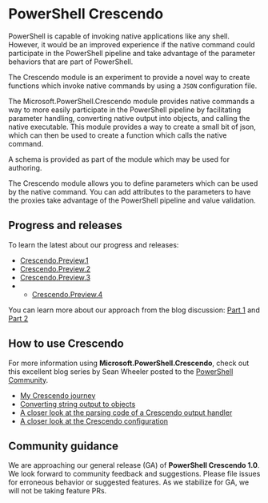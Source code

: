 # PowerShell Crescendo

PowerShell is capable of invoking native applications like any shell. However,
it would be an improved experience if the native command could participate
in the PowerShell pipeline and take advantage of the parameter behaviors
that are part of PowerShell.

The Crescendo module is an experiment to provide a novel way to create functions
which invoke native commands by using a `JSON` configuration file.

The Microsoft.PowerShell.Crescendo module provides native commands a way to more easily
participate in the PowerShell pipeline by facilitating parameter handling,
converting native output into objects, and calling the native executable.
This module provides a way to create a small bit of json,
which can then be used to create a function which calls the native command.

A schema is provided as part of the module which may be used for authoring.

The Crescendo module allows you to define parameters which can
be used by the native command. You can add attributes to the parameters
to have the proxies take advantage of the PowerShell pipeline and value
validation.

## Progress and releases

To learn the latest about our progress and releases:
- [Crescendo.Preview.1](https://devblogs.microsoft.com/powershell/announcing-powershell-crescendo-preview-1/)
- [Crescendo.Preview.2](https://devblogs.microsoft.com/powershell/announcing-powershell-crescendo-preview-2/)
- [Crescendo.Preview.3](https://devblogs.microsoft.com/powershell/announcing-powershell-crescendo-preview-3/)
- - [Crescendo.Preview.4](https://devblogs.microsoft.com/powershell/announcing-powershell-crescendo-preview-4/)

You can learn more about our approach from the blog discussion:
[Part 1](https://devblogs.microsoft.com/powershell/native-commands-in-powershell-a-new-approach/)
and
[Part 2](https://devblogs.microsoft.com/powershell/native-commands-in-powershell-a-new-approach-part-2)

## How to use Crescendo

For more information using **Microsoft.PowerShell.Crescendo**, check out this excellent blog series
by Sean Wheeler posted to the
[PowerShell Community](https://devblogs.microsoft.com/powershell-community/).

* [My Crescendo journey](https://devblogs.microsoft.com/powershell-community/my-crescendo-journey/)
* [Converting string output to objects](https://devblogs.microsoft.com/powershell-community/converting-string-output-to-objects/)
* [A closer look at the parsing code of a Crescendo output handler](https://devblogs.microsoft.com/powershell-community/a-closer-look-at-the-parsing-code-of-a-crescendo-output-handler/)
* [A closer look at the Crescendo configuration](https://devblogs.microsoft.com/powershell-community/a-closer-look-at-the-crescendo-configuration/)

## Community guidance

We are approaching our general release (GA) of **PowerShell Crescendo 1.0**. We look forward to
community feedback and suggestions. Please file issues for erroneous behavior or suggested features.
As we stabilize for GA, we will not be taking feature PRs.
